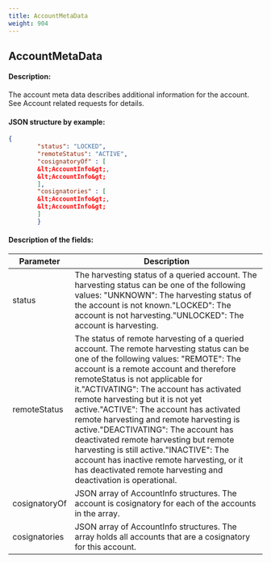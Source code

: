 ```yaml
---
title: AccountMetaData
weight: 904
---
```


 
## AccountMetaData 
#### Description: 
The account meta data describes additional information for the account. See Account related requests for details.

 
#### JSON structure by example: 
```json
{
        "status": "LOCKED",
        "remoteStatus": "ACTIVE",
        "cosignatoryOf" : [
        &lt;AccountInfo&gt;,
        &lt;AccountInfo&gt;
        ],
        "cosignatories" : [
        &lt;AccountInfo&gt;,
        &lt;AccountInfo&gt;
        ]
        }
``` 
#### Description of the fields: 

| Parameter | Description |
|------|------|
|  status   |  The harvesting status of a queried account. The harvesting status can be one of the following values: "UNKNOWN":  The harvesting status of the account is not known."LOCKED":  The account is not harvesting."UNLOCKED":  The account is harvesting.   |
|  remoteStatus   |  The status of remote harvesting of a queried account. The remote harvesting status can be one of the following values: "REMOTE":  The account is a remote account and therefore remoteStatus is not applicable for it."ACTIVATING":  The account has activated remote harvesting but it is not yet active."ACTIVE":  The account has activated remote harvesting and remote harvesting is active."DEACTIVATING":  The account has deactivated remote harvesting but remote harvesting is still active."INACTIVE":  The account has inactive remote harvesting, or it has deactivated remote harvesting and deactivation is operational.   |
| cosignatoryOf  |  JSON array of AccountInfo structures. The account is cosignatory for each of the accounts in the array.   |
| cosignatories  |  JSON array of AccountInfo structures. The array holds all accounts that are a cosignatory for this account.   |

 
